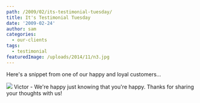 ```yaml
---
path: /2009/02/its-testimonial-tuesday/
title: It's Testimonial Tuesday
date: '2009-02-24'
author: sam
categories:
  - our-clients
tags:
  - testimonial
featuredImage: /uploads/2014/11/n3.jpg
---
```

Here's a snippet from one of our happy and loyal customers...

[![](http://1.bp.blogspot.com/_RlJ3L7W6dBw/SaQvZJwC_cI/AAAAAAAAHSs/KRqllbft56U/s400/testimonial_20090224.jpg)](http://1.bp.blogspot.com/_RlJ3L7W6dBw/SaQvZJwC_cI/AAAAAAAAHSs/KRqllbft56U/s1600-h/testimonial_20090224.jpg)
Victor - We're happy just knowing that you're happy. Thanks for sharing your thoughts with us!